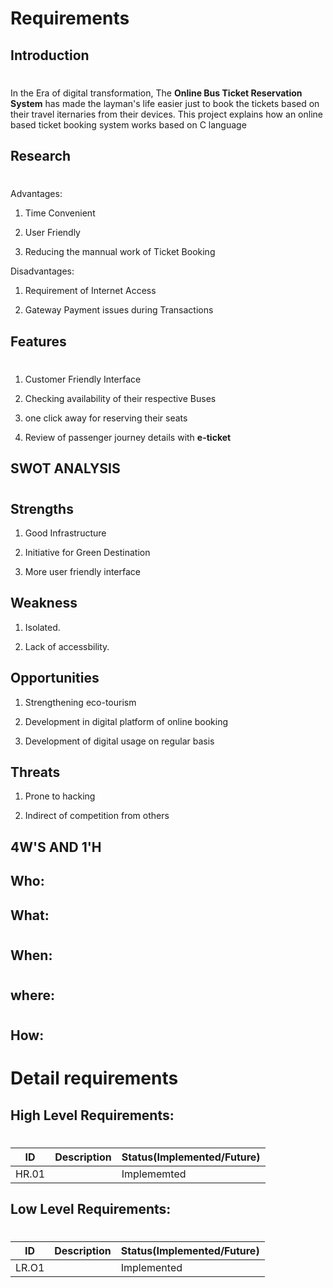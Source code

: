 # Requirements
## Introduction
#
In the Era of digital transformation, The **Online Bus Ticket Reservation System** has made the layman's life easier just to book the tickets based on their travel iternaries from their devices. This project explains how an online based ticket booking system works based on C language
## Research
#
Advantages: 

1) Time Convenient

2) User Friendly

3) Reducing the mannual work of Ticket Booking

Disadvantages:

1) Requirement of Internet Access

2) Gateway Payment issues during Transactions 
##  Features 
#
1) Customer Friendly Interface

2) Checking availability of their respective Buses

3) one click away for reserving their seats 

4) Review of passenger journey details with **e-ticket**

## SWOT ANALYSIS
#
## Strengths
1) Good Infrastructure

2) Initiative for Green Destination

3) More user friendly interface

## Weakness
1) Isolated.

2) Lack of accessbility.

## Opportunities
1) Strengthening eco-tourism

2) Development in digital platform of online booking

3) Development of digital usage on regular basis

## Threats
1) Prone to hacking

2) Indirect of competition from others


## 4W'S AND 1'H
## Who:
## What:
#

## When:
#

## where:
#

## How:
#

# Detail requirements
## High Level Requirements:
#
|ID | Description| Status(Implemented/Future)|
|---|---|---|
|HR.01|   | Implememted

## Low Level Requirements:
#
|ID | Description| Status(Implemented/Future)|
|---|---|---|
|LR.O1 |   | Implemented





